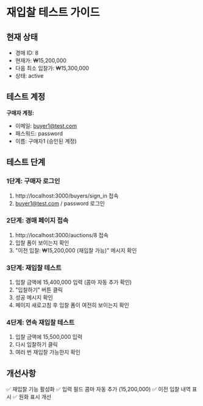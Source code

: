 # 재입찰 테스트 가이드

## 현재 상태
- 경매 ID: 8
- 현재가: ₩15,200,000
- 다음 최소 입찰가: ₩15,300,000
- 상태: active

## 테스트 계정
**구매자 계정:**
- 이메일: buyer1@test.com  
- 패스워드: password
- 이름: 구매자1 (승인된 계정)

## 테스트 단계

### 1단계: 구매자 로그인
1. http://localhost:3000/buyers/sign_in 접속
2. buyer1@test.com / password 로그인

### 2단계: 경매 페이지 접속
1. http://localhost:3000/auctions/8 접속
2. 입찰 폼이 보이는지 확인
3. "이전 입찰: ₩15,200,000 (재입찰 가능)" 메시지 확인

### 3단계: 재입찰 테스트
1. 입찰 금액에 15,400,000 입력 (콤마 자동 추가 확인)
2. "입찰하기" 버튼 클릭
3. 성공 메시지 확인
4. 페이지 새로고침 후 입찰 폼이 여전히 보이는지 확인

### 4단계: 연속 재입찰 테스트  
1. 입찰 금액에 15,500,000 입력
2. 다시 입찰하기 클릭
3. 여러 번 재입찰 가능한지 확인

## 개선사항
✅ 재입찰 기능 활성화
✅ 입력 필드 콤마 자동 추가 (15,200,000)
✅ 이전 입찰 내역 표시
✅ 원화 표시 개선